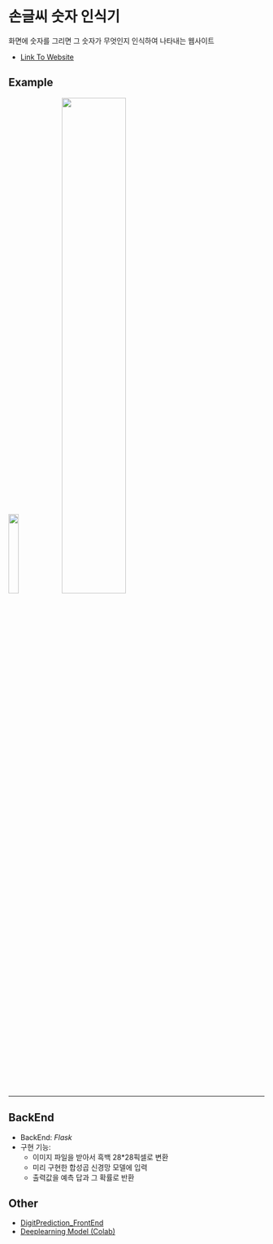 # 손글씨 숫자 인식기
화면에 숫자를 그리면 그 숫자가 무엇인지 인식하여 나타내는 웹사이트  
* [Link To Website](https://digit-prediction-seuha516.netlify.app)

## Example
<img src="https://user-images.githubusercontent.com/79067549/113823516-b537a980-97b9-11eb-8953-781943a00802.png" width="20%" height="20%">
<img src="https://user-images.githubusercontent.com/79067549/113823710-f0d27380-97b9-11eb-996d-0e180ba92c87.png" width="50%" height="50%">

*****
## BackEnd
* BackEnd: *Flask*
* 구현 기능:
  * 이미지 파일을 받아서 흑백 28*28픽셀로 변환
  * 미리 구현한 합성곱 신경망 모델에 입력
  * 출력값을 예측 답과 그 확률로 반환

## Other
* [DigitPrediction_FrontEnd](https://github.com/seuha516/digit-prediction-react-frontend)
* [Deeplearning Model (Colab)](https://github.com/seuha516/digit-prediction-flask-backend/blob/master/DigitPrediction.ipynb)
